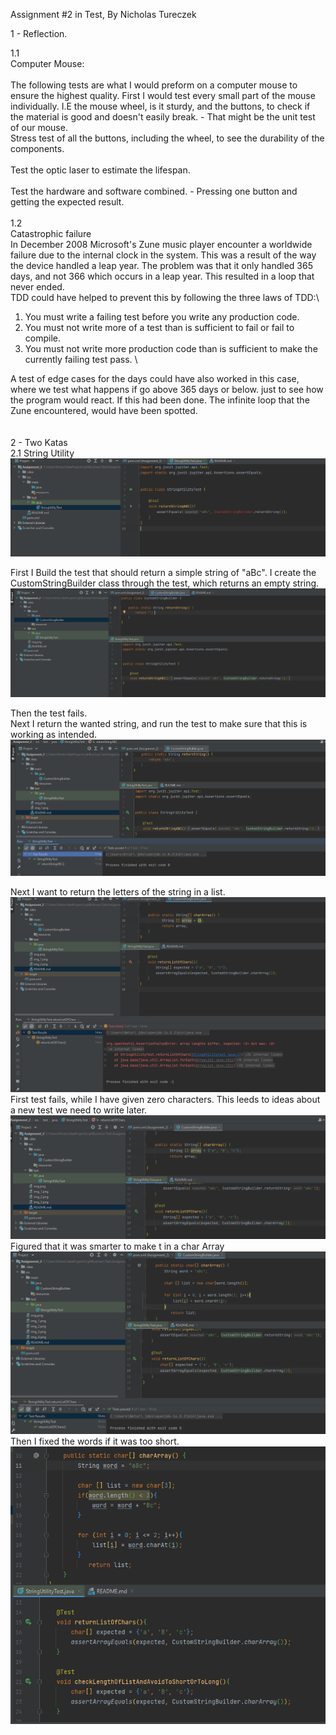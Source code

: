 Assignment #2 in Test, By Nicholas Tureczek

1 - Reflection.
 
1.1\
Computer Mouse:\
\
The following tests are what I would preform on a computer mouse to ensure the highest quality.
First I would test every small part of the mouse individually. I.E the mouse wheel, is it sturdy, and the buttons, to check if the material is
good and doesn't easily break. - That might be the unit test of our mouse.\
Stress test of all the buttons, including the wheel, to see the durability of the components.
\
\
Test the optic laser to estimate the lifespan.\
\
Test the hardware and software combined. - Pressing one button and getting the expected result.
\
\
1.2\
Catastrophic failure\
In December 2008 Microsoft's Zune music player encounter a worldwide failure due to the internal clock in the system.
This was a result of the way the device handled a leap year. The problem was that it only handled 365 days, and not 366 which occurs
in a leap year. This resulted in a loop that never ended.\
TDD could have helped to prevent this by following the three laws of TDD:\
1. You must write a failing test before you write any production code.
2. You must not write more of a test than is sufficient to fail or fail to compile.
3. You must not write more production code than is sufficient to make the currently failing test pass.
\

A test of edge cases for the days could have also worked in this case, where we test what happens if 
go above 365 days or below. just to see how the program would react. If this had been done. The infinite 
loop that the Zune encountered, would have been spotted.\
\
\
2 - Two Katas\
2.1 String Utility\
![img.png](img.png)


First I Build the test that should return a simple string of "aBc". I create the CustomStringBuilder class through the test, which returns an empty string.
![img_1.png](img_1.png)

Then the test fails.\
Next I return the wanted string, and run the test to make sure that this is working as intended.
![img_2.png](img_2.png)

Next I want to return the letters of the string in a list.
![img_3.png](img_3.png)
First test fails, while I have given zero characters. This leeds to ideas about a new test we need to write later.
![img_4.png](img_4.png)
Figured that it was smarter to make t in a char Array 
![img_5.png](img_5.png)
Then I fixed the words if it was too short.
![img_6.png](img_6.png)



